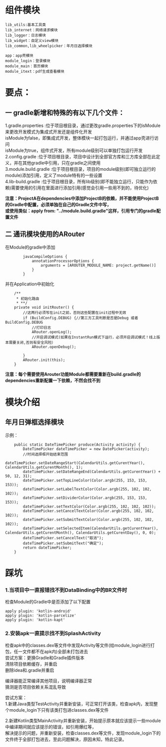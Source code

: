 # 组件模块
```
lib_utils:基本工具类
lib_internet：网络请求模块
lib_logger：日志模块
lib_widget：自定义view模块
lib_common,lib_wheelpicker：年月日选择模块

app：app壳模块
module_login：登录模块
module_main：首页模块
module_itext：pdf生成查看模块
```

# 要点：
## 一 gradle新增和特殊的有以下几个文件：

1.gradle.properties   :位于项目根目录，通过更改gradle.properties下的isModule来更改开发模式为集成式开发还是组件化开发  
                       isModule为false，即集成式开发，整体模块一起打包运行，并通过app壳进行访问  
                       isModule为true，组件式开发，所有module级别可以单独打包运行开发  
2.config.gradle       :位于项目根目录，项目中设计到全部官方库和三方库全部在此定义，并在其他gradle中引用，只在gradle之间使用  
3.module.build.gradle :位于项目根目录，项目的module级别(即可独立运行的module)添加引用，定义了module特有的一些设置  
4.lib-build.gradle    :位于项目根目录，所有lib级别(即不能独立运行，只能作为依赖)需要使用的引用在里面进行添加引用(感觉会引用一些用不到的，待优化)  

**注意：ProjectA在dependencies中添加ProjectB的依赖，并不能使用ProjectB的Gradle中配置，必须单独在自己的Gradle文件中写，  
或使用类似：apply from: "../module.build.gradle"这样，引用专门的gradle配置文件**

## 二 通讯模块使用的ARouter
在Module的gradle中添加
```
        javaCompileOptions {
            annotationProcessorOptions {
                arguments = [AROUTER_MODULE_NAME: project.getName()]
            }
        }
```
并在Application中初始化
```
    /**
     * 初始化路由
     * **/
    private void initRouter() {
        //这两行必须写在init之前，否则这些配置在init过程中无效
        if (BuildConfig.DEBUG) {//第三方工具判断是否是Debug 或者BuildConfig.DEBUG
            //打印日志
            ARouter.openLog();
            //开启调试模式(如果在InstantRun模式下运行，必须开启调试模式！线上版本需要关闭,否则有安全风险）
            ARouter.openDebug();

        }
        ARouter.init(this);
    }
```
**注意：每个需要使用Arouter功能Module都需要重新在build.gradle的dependencies重新配置一下依赖，不然会找不到**

# 模块介绍

## 年月日弹框选择模块

示例：
```
    public static DateTimePicker produce(Activity activity) {
        DateTimePicker dateTimePicker = new DatePicker(activity);
        //时间选择框开始结束范围
        dateTimePicker.setDateRangeStart(CalendarUtils.getCurentYear(), CalendarUtils.getCurentMonth(), 1);
        dateTimePicker.setDateRangeEnd(CalendarUtils.getCurentYear() + 50, 12, 31);
        dateTimePicker.setTopLineColor(Color.argb(255, 153, 153, 153));
        dateTimePicker.setLabelTextColor(Color.argb(255, 102, 102, 102));
        dateTimePicker.setDividerColor(Color.argb(255, 153, 153, 153));
        dateTimePicker.setTextColor(Color.argb(255, 102, 102, 102));
        dateTimePicker.setCancelTextColor(Color.argb(255, 102, 102, 102));
        dateTimePicker.setSubmitTextColor(Color.argb(255, 102, 102, 102));
        dateTimePicker.setSelectedItem(CalendarUtils.getCurentYear(), CalendarUtils.getCurentMonth(), CalendarUtils.getCurentDay(), 0, 0);
        dateTimePicker.setCancelText("取消");
        dateTimePicker.setSubmitText("确定");
        return dateTimePicker;
    }
```


# 踩坑
### 1.当项目中一直报错找不到DataBinding中的BR文件时

检查Module的Gradle中是否添加了以下配置
```
apply plugin: 'kotlin-android'
apply plugin: 'kotlin-parcelize'
apply plugin: 'kotlin-kapt'
```

### 2.安装apk一直提示找不到SplashActivity

检查apk中的classes.dex等文件中发现Activity等文件(给module_login进行打包，任一文件都不在apk内)全部未打包进去  
尝试方案：更换Gradle和Gradle插件版本  
        清除项目依赖缓存，并重启  
        删除idea和.gradle并重启  

编译器能正常编译其他项目，说明编译器正常  
猜测是否项目依赖关系混乱导致  

尝试方案：  
1.新建Java类型TestActivity并重新安装，可正常打开该类，检查apk内，发现整个module_login下只有该类打包进classes.dex等文件  

2.新建Kotlin类型MainActivity并重新安装，开始提示原本就应该提示一些module中编译期间就应该提示的错误，如引用爆红等，  
解决提示的问题，并重新安装，检查classes.dex等文件，发现module_login下的文件终于全部打包进去，至此问题解决，原因未知，特此记录。  
